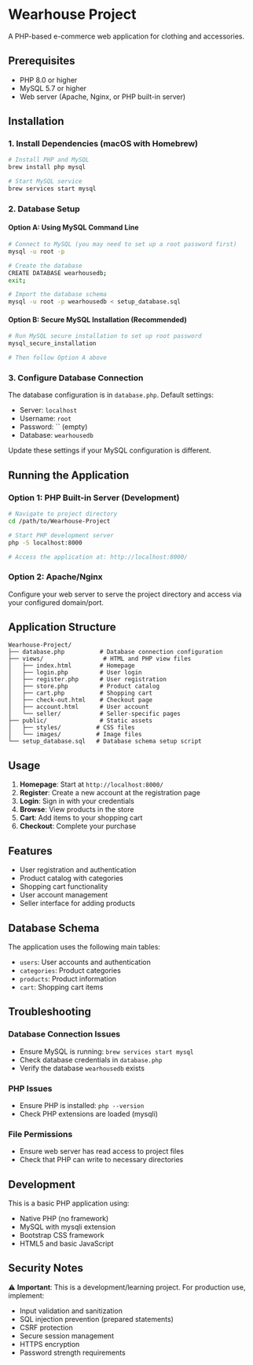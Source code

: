 # Wearhouse Project

A PHP-based e-commerce web application for clothing and accessories.

## Prerequisites

- PHP 8.0 or higher
- MySQL 5.7 or higher
- Web server (Apache, Nginx, or PHP built-in server)

## Installation

### 1. Install Dependencies (macOS with Homebrew)

```bash
# Install PHP and MySQL
brew install php mysql

# Start MySQL service
brew services start mysql
```

### 2. Database Setup

#### Option A: Using MySQL Command Line
```bash
# Connect to MySQL (you may need to set up a root password first)
mysql -u root -p

# Create the database
CREATE DATABASE wearhousedb;
exit;

# Import the database schema
mysql -u root -p wearhousedb < setup_database.sql
```

#### Option B: Secure MySQL Installation (Recommended)
```bash
# Run MySQL secure installation to set up root password
mysql_secure_installation

# Then follow Option A above
```

### 3. Configure Database Connection

The database configuration is in `database.php`. Default settings:
- Server: `localhost`
- Username: `root`
- Password: `` (empty)
- Database: `wearhousedb`

Update these settings if your MySQL configuration is different.

## Running the Application

### Option 1: PHP Built-in Server (Development)
```bash
# Navigate to project directory
cd /path/to/Wearhouse-Project

# Start PHP development server
php -S localhost:8000

# Access the application at: http://localhost:8000/
```

### Option 2: Apache/Nginx
Configure your web server to serve the project directory and access via your configured domain/port.

## Application Structure

```
Wearhouse-Project/
├── database.php          # Database connection configuration
├── views/                 # HTML and PHP view files
│   ├── index.html        # Homepage
│   ├── login.php         # User login
│   ├── register.php      # User registration
│   ├── store.php         # Product catalog
│   ├── cart.php          # Shopping cart
│   ├── check-out.html    # Checkout page
│   ├── account.html      # User account
│   └── seller/           # Seller-specific pages
├── public/               # Static assets
│   ├── styles/          # CSS files
│   └── images/          # Image files
└── setup_database.sql   # Database schema setup script
```

## Usage

1. **Homepage**: Start at `http://localhost:8000/`
2. **Register**: Create a new account at the registration page
3. **Login**: Sign in with your credentials
4. **Browse**: View products in the store
5. **Cart**: Add items to your shopping cart
6. **Checkout**: Complete your purchase

## Features

- User registration and authentication
- Product catalog with categories
- Shopping cart functionality
- User account management
- Seller interface for adding products

## Database Schema

The application uses the following main tables:
- `users`: User accounts and authentication
- `categories`: Product categories
- `products`: Product information
- `cart`: Shopping cart items

## Troubleshooting

### Database Connection Issues
- Ensure MySQL is running: `brew services start mysql`
- Check database credentials in `database.php`
- Verify the database `wearhousedb` exists

### PHP Issues
- Ensure PHP is installed: `php --version`
- Check PHP extensions are loaded (mysqli)

### File Permissions
- Ensure web server has read access to project files
- Check that PHP can write to necessary directories

## Development

This is a basic PHP application using:
- Native PHP (no framework)
- MySQL with mysqli extension
- Bootstrap CSS framework
- HTML5 and basic JavaScript

## Security Notes

⚠️ **Important**: This is a development/learning project. For production use, implement:
- Input validation and sanitization
- SQL injection prevention (prepared statements)
- CSRF protection
- Secure session management
- HTTPS encryption
- Password strength requirements 